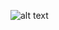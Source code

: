 ![alt text](https://github.com/ganling1221/Raytracer/main/softShadowImages/wojittcell4R.tiff?raw=true)
